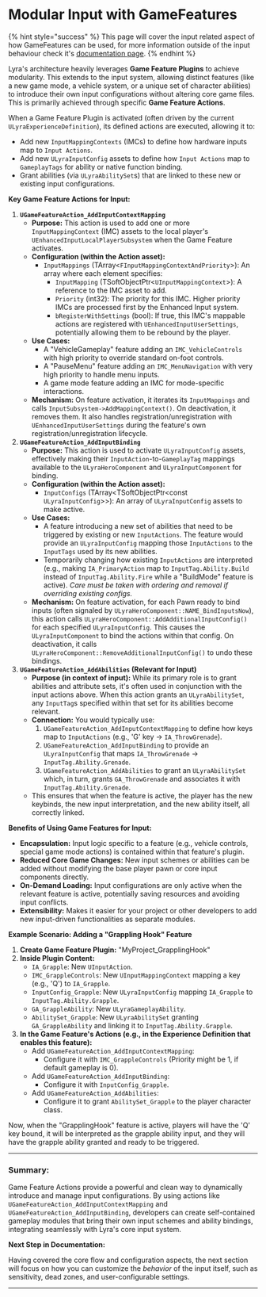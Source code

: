 # Modular Input with GameFeatures

{% hint style="success" %}
This page will cover the input related aspect of how GameFeatures can be used, for more information outside of the input behaviour check it's [documentation page](../../gameframework-and-experience/game-features/).
{% endhint %}

Lyra's architecture heavily leverages **Game Feature Plugins** to achieve modularity. This extends to the input system, allowing distinct features (like a new game mode, a vehicle system, or a unique set of character abilities) to introduce their own input configurations without altering core game files. This is primarily achieved through specific **Game Feature Actions**.

When a Game Feature Plugin is activated (often driven by the current `ULyraExperienceDefinition`), its defined actions are executed, allowing it to:

* Add new `InputMappingContexts` (IMCs) to define how hardware inputs map to `Input Actions`.
* Add new `ULyraInputConfig` assets to define how `Input Actions` map to `GameplayTags` for ability or native function binding.
* Grant abilities (via `ULyraAbilitySet`s) that are linked to these new or existing input configurations.

**Key Game Feature Actions for Input:**

1. **`UGameFeatureAction_AddInputContextMapping`**
   * **Purpose:** This action is used to add one or more `InputMappingContext` (IMC) assets to the local player's `UEnhancedInputLocalPlayerSubsystem` when the Game Feature activates.
   * **Configuration (within the Action asset):**
     * `InputMappings` (TArray<`FInputMappingContextAndPriority`>): An array where each element specifies:
       * `InputMapping` (TSoftObjectPtr<`UInputMappingContext`>): A reference to the IMC asset to add.
       * `Priority` (int32): The priority for this IMC. Higher priority IMCs are processed first by the Enhanced Input system.
       * `bRegisterWithSettings` (bool): If true, this IMC's mappable actions are registered with `UEnhancedInputUserSettings`, potentially allowing them to be rebound by the player.
   * **Use Cases:**
     * A "VehicleGameplay" feature adding an `IMC_VehicleControls` with high priority to override standard on-foot controls.
     * A "PauseMenu" feature adding an `IMC_MenuNavigation` with very high priority to handle menu inputs.
     * A game mode feature adding an IMC for mode-specific interactions.
   * **Mechanism:** On feature activation, it iterates its `InputMappings` and calls `InputSubsystem->AddMappingContext()`. On deactivation, it removes them. It also handles registration/unregistration with `UEnhancedInputUserSettings` during the feature's own registration/unregistration lifecycle.
2. **`UGameFeatureAction_AddInputBinding`**
   * **Purpose:** This action is used to activate `ULyraInputConfig` assets, effectively making their `InputAction`-to-`GameplayTag` mappings available to the `ULyraHeroComponent` and `ULyraInputComponent` for binding.
   * **Configuration (within the Action asset):**
     * `InputConfigs` (TArray\<TSoftObjectPtr\<const `ULyraInputConfig`>>): An array of `ULyraInputConfig` assets to make active.
   * **Use Cases:**
     * A feature introducing a new set of abilities that need to be triggered by existing or new `InputActions`. The feature would provide an `ULyraInputConfig` mapping those `InputActions` to the `InputTags` used by its new abilities.
     * Temporarily changing how existing `InputActions` are interpreted (e.g., making `IA_PrimaryAction` map to `InputTag.Ability.Build` instead of `InputTag.Ability.Fire` while a "BuildMode" feature is active). _Care must be taken with ordering and removal if overriding existing configs._
   * **Mechanism:** On feature activation, for each Pawn ready to bind inputs (often signaled by `ULyraHeroComponent::NAME_BindInputsNow`), this action calls `ULyraHeroComponent::AddAdditionalInputConfig()` for each specified `ULyraInputConfig`. This causes the `ULyraInputComponent` to bind the actions within that config. On deactivation, it calls `ULyraHeroComponent::RemoveAdditionalInputConfig()` to undo these bindings.
3. **`UGameFeatureAction_AddAbilities` (Relevant for Input)**
   * **Purpose (in context of input):** While its primary role is to grant abilities and attribute sets, it's often used in conjunction with the input actions above. When this action grants an `ULyraAbilitySet`, any `InputTag`s specified within that set for its abilities become relevant.
   * **Connection:** You would typically use:
     1. `UGameFeatureAction_AddInputContextMapping` to define how keys map to `InputActions` (e.g., 'G' key -> `IA_ThrowGrenade`).
     2. `UGameFeatureAction_AddInputBinding` to provide an `ULyraInputConfig` that maps `IA_ThrowGrenade` -> `InputTag.Ability.Grenade`.
     3. `UGameFeatureAction_AddAbilities` to grant an `ULyraAbilitySet` which, in turn, grants `GA_ThrowGrenade` and associates it with `InputTag.Ability.Grenade`.
   * This ensures that when the feature is active, the player has the new keybinds, the new input interpretation, and the new ability itself, all correctly linked.

**Benefits of Using Game Features for Input:**

* **Encapsulation:** Input logic specific to a feature (e.g., vehicle controls, special game mode actions) is contained within that feature's plugin.
* **Reduced Core Game Changes:** New input schemes or abilities can be added without modifying the base player pawn or core input components directly.
* **On-Demand Loading:** Input configurations are only active when the relevant feature is active, potentially saving resources and avoiding input conflicts.
* **Extensibility:** Makes it easier for your project or other developers to add new input-driven functionalities as separate modules.

**Example Scenario: Adding a "Grappling Hook" Feature**

1. **Create Game Feature Plugin:** "MyProject\_GrapplingHook"
2. **Inside Plugin Content:**
   * `IA_Grapple`: New `UInputAction`.
   * `IMC_GrappleControls`: New `UInputMappingContext` mapping a key (e.g., 'Q') to `IA_Grapple`.
   * `InputConfig_Grapple`: New `ULyraInputConfig` mapping `IA_Grapple` to `InputTag.Ability.Grapple`.
   * `GA_GrappleAbility`: New `ULyraGameplayAbility`.
   * `AbilitySet_Grapple`: New `ULyraAbilitySet` granting `GA_GrappleAbility` and linking it to `InputTag.Ability.Grapple`.
3. **In the Game Feature's Actions (e.g., in the Experience Definition that enables this feature):**
   * Add `UGameFeatureAction_AddInputContextMapping`:
     * Configure it with `IMC_GrappleControls` (Priority might be 1, if default gameplay is 0).
   * Add `UGameFeatureAction_AddInputBinding`:
     * Configure it with `InputConfig_Grapple`.
   * Add `UGameFeatureAction_AddAbilities`:
     * Configure it to grant `AbilitySet_Grapple` to the player character class.

Now, when the "GrapplingHook" feature is active, players will have the 'Q' key bound, it will be interpreted as the grapple ability input, and they will have the grapple ability granted and ready to be triggered.

***

### **Summary:**

Game Feature Actions provide a powerful and clean way to dynamically introduce and manage input configurations. By using actions like `UGameFeatureAction_AddInputContextMapping` and `UGameFeatureAction_AddInputBinding`, developers can create self-contained gameplay modules that bring their own input schemes and ability bindings, integrating seamlessly with Lyra's core input system.

**Next Step in Documentation:**

Having covered the core flow and configuration aspects, the next section will focus on how you can customize the _behavior_ of the input itself, such as sensitivity, dead zones, and user-configurable settings.

***

